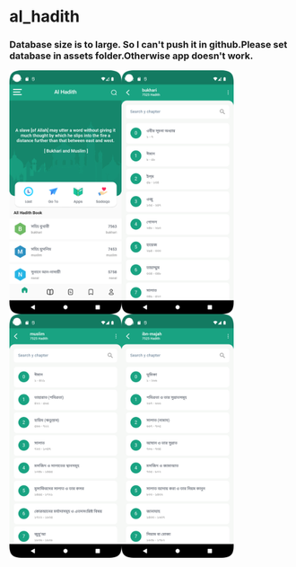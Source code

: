# al_hadith
### Database size is to large. So I can't push it in github.Please set database in assets folder.Otherwise app doesn't work.

<div style="display: flex; flex-wrap: wrap;">
  <img src="https://github.com/raihansikdar/al_hadith/blob/main/screenshots/1.png" width="200" />
  <img src="https://github.com/raihansikdar/al_hadith/blob/main/screenshots/2.png" width="200" />
  <img src="https://github.com/raihansikdar/al_hadith/blob/main/screenshots/3.png" width="200" />
  <img src="https://github.com/raihansikdar/al_hadith/blob/main/screenshots/4.png" width="200" />
</div>